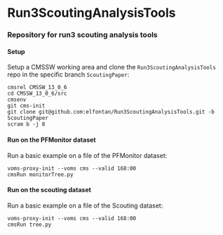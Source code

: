 # Run3ScoutingAnalysisTools
### Repository for run3 scouting analysis tools

#### Setup
Setup a CMSSW working area and clone the `Run3ScoutingAnalysisTools` repo in the specific branch `ScoutingPaper`:
```
cmsrel CMSSW_13_0_6
cd CMSSW_13_0_6/src
cmsenv
git cms-init
git clone git@github.com:elfontan/Run3ScoutingAnalysisTools.git -b ScoutingPaper
scram b -j 8
```

#### Run on the PFMonitor dataset
Run a basic example on a file of the PFMonitor dataset:
```
voms-proxy-init --voms cms --valid 168:00
cmsRun monitorTree.py
```

#### Run on the scouting dataset
Run a basic example on a file of the Scouting dataset:
```
voms-proxy-init --voms cms --valid 168:00
cmsRun tree.py
```
